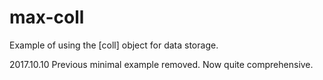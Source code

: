 # max-coll
Example of using the [coll] object for data storage.

2017.10.10 Previous minimal example removed. Now quite comprehensive.
